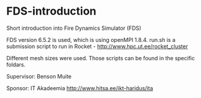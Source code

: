 # FDS-introduction
Short introduction into Fire Dynamics Simulator (FDS)

FDS version 6.5.2 is used, which is using openMPI 1.8.4.
run.sh is a submission script to run in Rocket - http://www.hpc.ut.ee/rocket_cluster

Different mesh sizes were used. Those scripts can be found in the specific foldars. 

Supervisor: Benson Muite

Sponsor: IT Akadeemia
http://www.hitsa.ee/ikt-haridus/ita
